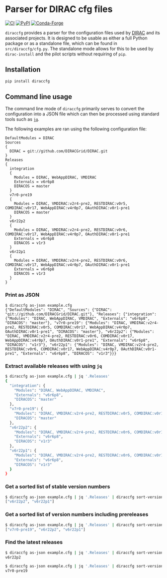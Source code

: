 # Parser for DIRAC cfg files

[![CI](https://github.com/DIRACGrid/diraccfg/workflows/CI/badge.svg?branch=master)](https://github.com/DIRACGrid/diraccfg/actions?query=branch%3Amaster)
[![PyPI](https://badge.fury.io/py/diraccfg.svg)](https://pypi.org/project/diraccfg/)
[![Conda-Forge](https://img.shields.io/conda/vn/conda-forge/diraccfg)](https://github.com/conda-forge/diraccfg-feedstock/)

`diraccfg` provides a parser for the configuration files used by
[DIRAC](https://github.com/DIRACGrid) and its associated projects.
It is designed to be usable as either a full Python package or as a standalone
file, which can be found in `src/diraccfg/cfg.py`.
The standalone mode allows for this to be used by `dirac-install` and the pilot
scripts without requiring of `pip`.


## Installation

```bash
pip install diraccfg
```

## Command line usage

The command line mode of `diraccfg` primarily serves to convert the
configuration into a JSON file which can then be processed using standard tools
such as [`jq`](https://stedolan.github.io/jq/).

The following examples are ran using the following configuration file:

```
DefaultModules = DIRAC
Sources
{
  DIRAC = git://github.com/DIRACGrid/DIRAC.git
}
Releases
{
  integration
  {
    Modules = DIRAC, WebAppDIRAC, VMDIRAC
    Externals = v6r6p8
    DIRACOS = master
  }
  v7r0-pre19
  {
    Modules = DIRAC, VMDIRAC:v2r4-pre2, RESTDIRAC:v0r5, COMDIRAC:v0r17, WebAppDIRAC:v4r0p7, OAuthDIRAC:v0r1-pre1
    DIRACOS = master
  }
  v6r22p2
  {
    Modules = DIRAC, VMDIRAC:v2r4-pre2, RESTDIRAC:v0r6, COMDIRAC:v0r17, WebAppDIRAC:v4r0p7, OAuthDIRAC:v0r1-pre1
    Externals = v6r6p8
    DIRACOS = v1r3
  }
  v6r22p1
  {
    Modules = DIRAC, VMDIRAC:v2r4-pre2, RESTDIRAC:v0r6, COMDIRAC:v0r17, WebAppDIRAC:v4r0p7, OAuthDIRAC:v0r1-pre1
    Externals = v6r6p8
    DIRACOS = v1r3
  }
}
```

### Print as JSON

```
$ diraccfg as-json example.cfg
{"DefaultModules": "DIRAC", "Sources": {"DIRAC": "git://github.com/DIRACGrid/DIRAC.git"}, "Releases": {"integration": {"Modules": "DIRAC, WebAppDIRAC, VMDIRAC", "Externals": "v6r6p8", "DIRACOS": "master"}, "v7r0-pre19": {"Modules": "DIRAC, VMDIRAC:v2r4-pre2, RESTDIRAC:v0r5, COMDIRAC:v0r17, WebAppDIRAC:v4r0p7, OAuthDIRAC:v0r1-pre1", "DIRACOS": "master"}, "v6r22p2": {"Modules": "DIRAC, VMDIRAC:v2r4-pre2, RESTDIRAC:v0r6, COMDIRAC:v0r17, WebAppDIRAC:v4r0p7, OAuthDIRAC:v0r1-pre1", "Externals": "v6r6p8", "DIRACOS": "v1r3"}, "v6r22p1": {"Modules": "DIRAC, VMDIRAC:v2r4-pre2, RESTDIRAC:v0r6, COMDIRAC:v0r17, WebAppDIRAC:v4r0p7, OAuthDIRAC:v0r1-pre1", "Externals": "v6r6p8", "DIRACOS": "v1r3"}}}
```

### Extract available releases with using `jq`

```bash
$ diraccfg as-json example.cfg | jq '.Releases'
{
  "integration": {
    "Modules": "DIRAC, WebAppDIRAC, VMDIRAC",
    "Externals": "v6r6p8",
    "DIRACOS": "master"
  },
  "v7r0-pre19": {
    "Modules": "DIRAC, VMDIRAC:v2r4-pre2, RESTDIRAC:v0r5, COMDIRAC:v0r17, WebAppDIRAC:v4r0p7, OAuthDIRAC:v0r1-pre1",
    "DIRACOS": "master"
  },
  "v6r22p2": {
    "Modules": "DIRAC, VMDIRAC:v2r4-pre2, RESTDIRAC:v0r6, COMDIRAC:v0r17, WebAppDIRAC:v4r0p7, OAuthDIRAC:v0r1-pre1",
    "Externals": "v6r6p8",
    "DIRACOS": "v1r3"
  },
  "v6r22p1": {
    "Modules": "DIRAC, VMDIRAC:v2r4-pre2, RESTDIRAC:v0r6, COMDIRAC:v0r17, WebAppDIRAC:v4r0p7, OAuthDIRAC:v0r1-pre1",
    "Externals": "v6r6p8",
    "DIRACOS": "v1r3"
  }
}
```

### Get a sorted list of stable version numbers

```bash
$ diraccfg as-json example.cfg | jq '.Releases' | diraccfg sort-versions
["v6r22p2", "v6r22p1"]
```

### Get a sorted list of version numbers including prereleases

```bash
$ diraccfg as-json example.cfg | jq '.Releases' | diraccfg sort-versions --allow-pre-releases
["v7r0-pre19", "v6r22p2", "v6r22p1"]
```

### Find the latest releases

```bash
$ diraccfg as-json example.cfg | jq '.Releases' | diraccfg sort-versions | jq -r '.[0]'
v6r22p2
```

```bash
$ diraccfg as-json example.cfg | jq '.Releases' | diraccfg sort-versions --allow-pre-releases | jq -r '.[0]'
v7r0-pre19
```
